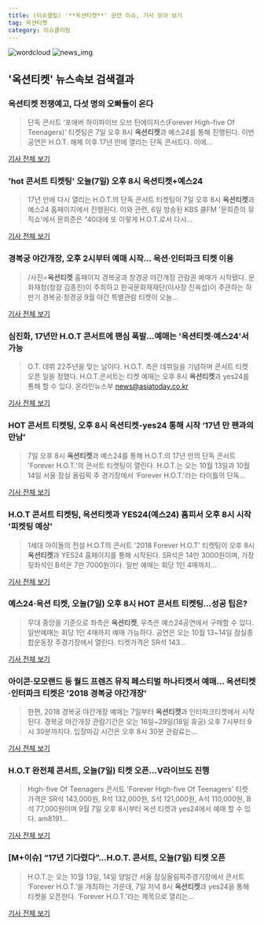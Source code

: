 ```yaml
---
title: (이슈클립) '**옥션티켓**' 관련 이슈, 기사 모아 보기
tag: 옥션티켓
category: 이슈클리핑
---
```

![wordcloud](https://s3.ap-northeast-2.amazonaws.com/lyrics101-wordcloud/2018-09-07-1536315320.png)
![news_img](https://user-images.githubusercontent.com/42597476/44507050-1206f400-a6e4-11e8-8d98-7ffbfebb353f.png)
## **'**옥션티켓**'** 뉴스속보 검색결과
### **옥션티켓** 전쟁예고, 다섯 명의 오빠들이 온다

>단독 콘서트 ‘포에버 하이파이브 오브 틴에이저스(Forever High-five Of Teenagers)’ 티켓팅은 7일 오후 8시 **옥션티켓**과 예스24를 통해 진행된다. 이번 공연은 H.O.T. 해체 이후 17년 만에 열리는 단독 콘서트다. 이에...

<a href="http://biz.heraldcorp.com/culture/view.php?ud=201809071556263646341_1" target="_blank">기사 전체 보기</a>

### 'hot 콘서트 티켓팅' 오늘(7일) 오후 8시 **옥션티켓**+예스24

>17년 만에 다시 열리는 H.O.T.의 단독 콘서트 티켓팅이 7일 오후 8시 **옥션티켓**과 예스24 홈페이지에서 진행된다. 이와 관련, 6일 방송된 KBS 쿨FM '문희준의 뮤직쇼'에서 문희준은 "40대에 또 이렇게 H.O.T.로서 다시...

<a href="http://news20.busan.com/controller/newsController.jsp?newsId=20180907000031" target="_blank">기사 전체 보기</a>

### 경복궁 야간개장, 오후 2시부터 예매 시작… 옥션·인터파크 티켓 이용

>/사진=**옥션티켓** 홈페이지 경복궁과 창경궁 야간개장 관람권 예매가 시작됐다. 문화재청(청장 김종진)이 주최하고 한국문화재재단(이사장 진옥섭)이 주관하는 하반기 경복궁·창경궁 9월 야간 특별관람 티켓이 오늘...

<a href="http://moneys.mt.co.kr/news/mwView.php?no=2018090714198054301" target="_blank">기사 전체 보기</a>

### 심진화, 17년만 H.O.T 콘서트에 팬심 폭발…예매는 '**옥션티켓**·예스24'서 가능

>O.T. 데뷔 22주년을 맞는 날이다. H.O.T. 측은 데뷔일을 기념하며 콘서트 티켓 오픈 일을 정했다. H.O.T.콘서트는 티켓 예매는 오후 8시 **옥션티켓**과 yes24를 통해 할 수 있다. 온라인뉴스부 news@asiatoday.co.kr

<a href="http://www.asiatoday.co.kr/view.php?key=20180907010004277" target="_blank">기사 전체 보기</a>

### HOT 콘서트 티켓팅, 오후 8시 **옥션티켓**-yes24 통해 시작 ‘17년 만 팬과의 만남’

>7일 오후 8시 **옥션티켓**과 예스24를 통해 H.O.T.의 17년 만의 단독 콘서트 'Forever H.O.T.'의 콘서트 티켓팅이 열린다. H.O.T.는 오는 10월 13일과 10월 14일 서울 잠실 올림픽 주 경기장에서 'Forever H.O.T.'라는 타이틀의 단독...

<a href="http://news.mtn.co.kr/newscenter/news_viewer.mtn?gidx=2018090710155835734" target="_blank">기사 전체 보기</a>

### H.O.T 콘서트 티켓팅, **옥션티켓**과 YES24(예스24) 홈피서 오후 8시 시작 '피켓팅 예상'

>1세대 아이돌의 전설 H.O.T의 콘서트 '2018 Forever H.O.T' 티켓팅이 오후 8시 **옥션티켓**과 YES24 홈페이지를 통해 시작된다. SR석은 14만 3000원이며, 가장 뒷좌석인 B석은 7만 7000원이다.   일반 예매는 회당 1인 4매까지...

<a href="http://www.ajunews.com/view/20180907090616149" target="_blank">기사 전체 보기</a>

### 예스24·옥션 티켓, 오늘(7일) 오후 8시 HOT 콘서트 티켓팅…성공 팁은?

>무대 중앙을 기준으로 좌측은 **옥션티켓**, 우측은 예스24공연에서 구매할 수 있다. 일반예매는 회당 1인 4매까지 예매 가능하다. 공연은 오는 10월 13~14일 잠실종합운동장 주경기장에서 열린다. 티켓가격은 SR석 143...

<a href="http://www.kookje.co.kr/news2011/asp/newsbody.asp?code=0500&key=20180907.99099002836" target="_blank">기사 전체 보기</a>

### 아이콘·모모랜드 등 월드 프렌즈 뮤직 페스티벌 하나티켓서 예매… **옥션티켓**·인터파크 티켓은 '2018 경복궁 야간개장'

>한편, 2018 경복궁 야간개장 예매는 7일부터 **옥션티켓**과 인터파크티켓에서 시작된다. 경복궁 야간개장 관람기간은 오는 16일~29일(18일 휴궁) 오후 7시부터 9시 30분까지다. 입장마감 시간은 오후 8시 30분 관람료는...

<a href="http://www.newsworks.co.kr/news/articleView.html?idxno=213725" target="_blank">기사 전체 보기</a>

### H.O.T 완전체 콘서트, 오늘(7일) 티켓 오픈…V라이브도 진행

>High-five Of Teenagers 콘서트 'Forever High-five Of Teenagers' 티켓 가격은 SR석 143,000원, R석 132,000원, S석 121,000원, A석 110,000원, B석 77,000원이며 9월 7일 오후 8시부터 옥션 티켓과 yes24에서 예매 할 수 있다. am8191...

<a href="http://www.xportsnews.com/?ac=article_view&entry_id=1016653" target="_blank">기사 전체 보기</a>

### [M+이슈] “17년 기다렸다”…H.O.T. 콘서트, 오늘(7일) 티켓 오픈

>H.O.T.는 오는 10월 13일, 14일 양일간 서울 잠실올림픽주경기장에서 콘서트 ‘Forever H.O.T.’을 개최하는 가운데, 7일 저녁 8시 **옥션티켓**과 yes24을 통해 티켓을 오픈한다. ‘Forever H.O.T.’라는 제목으로 열리는...

<a href="http://star.mbn.co.kr/view.php?year=2018&no=563919&refer=portal" target="_blank">기사 전체 보기</a>


